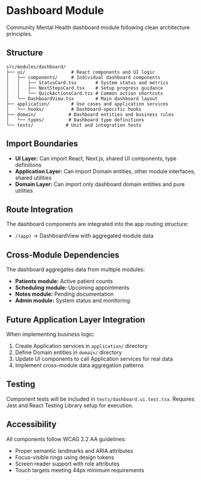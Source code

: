 # Dashboard Module

Community Mental Health dashboard module following clean architecture principles.

## Structure

```
src/modules/dashboard/
├── ui/                 # React components and UI logic
│   ├── components/     # Individual dashboard components
│   │   ├── StatusCard.tsx       # System status and metrics
│   │   ├── NextStepsCard.tsx    # Setup progress guidance
│   │   └── QuickActionsCard.tsx # Common action shortcuts
│   └── DashboardView.tsx        # Main dashboard layout
├── application/        # Use cases and application services
│   └── hooks/          # Dashboard-specific hooks
├── domain/            # Dashboard entities and business rules
│   └── types/         # Dashboard type definitions
└── tests/            # Unit and integration tests
```

## Import Boundaries

- **UI Layer:** Can import React, Next.js, shared UI components, type definitions
- **Application Layer:** Can import Domain entities, other module interfaces, shared utilities
- **Domain Layer:** Can import only dashboard domain entities and pure utilities

## Route Integration

The dashboard components are integrated into the app routing structure:

- `/(app)` → DashboardView with aggregated module data

## Cross-Module Dependencies

The dashboard aggregates data from multiple modules:

- **Patients module:** Active patient counts
- **Scheduling module:** Upcoming appointments
- **Notes module:** Pending documentation
- **Admin module:** System status and monitoring

## Future Application Layer Integration

When implementing business logic:

1. Create Application services in `application/` directory
2. Define Domain entities in `domain/` directory
3. Update UI components to call Application services for real data
4. Implement cross-module data aggregation patterns

## Testing

Component tests will be included in `tests/dashboard.ui.test.tsx`.
Requires Jest and React Testing Library setup for execution.

## Accessibility

All components follow WCAG 2.2 AA guidelines:
- Proper semantic landmarks and ARIA attributes
- Focus-visible rings using design tokens
- Screen reader support with role attributes
- Touch targets meeting 44px minimum requirements